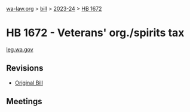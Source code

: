 [wa-law.org](/) > [bill](/bill/) > [2023-24](/bill/2023-24/) > [HB 1672](/bill/2023-24/hb/1672/)

# HB 1672 - Veterans' org./spirits tax
[leg.wa.gov](https://app.leg.wa.gov/billsummary?BillNumber=1672&Year=2023&Initiative=false)

## Revisions
* [Original Bill](1/)

## Meetings